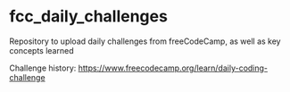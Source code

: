 # fcc_daily_challenges
Repository to upload daily challenges from freeCodeCamp, as well as key concepts learned

Challenge history: https://www.freecodecamp.org/learn/daily-coding-challenge
